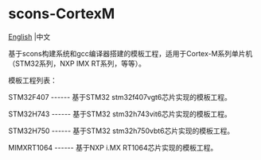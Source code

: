 # scons-CortexM

 [English](README.md) |中文

基于scons构建系统和gcc编译器搭建的模板工程，适用于Cortex-M系列单片机（STM32系列，NXP IMX RT系列，等等）。

模板工程列表：

STM32F407   ------   基于STM32 stm32f407vgt6芯片实现的模板工程。

STM32H743   ------   基于STM32 stm32h743vit6芯片实现的模板工程。

STM32H750   ------   基于STM32 stm32h750vbt6芯片实现的模板工程。

MIMXRT1064 ------   基于NXP i.MX RT1064芯片实现的模板工程。
